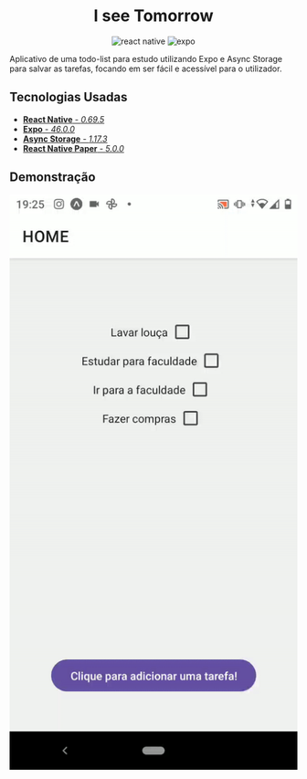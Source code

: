 <h1 align="center">
    I see Tomorrow
</h1>
<p align="center">
    <img src="https://img.shields.io/badge/react_native-%2320232a.svg?style=for-the-badge&logo=react&logoColor=%2361DAFB" alt="react native" />
    <img src="https://img.shields.io/badge/expo-1C1E24?style=for-the-badge&logo=expo&logoColor=#D04A37" alt="expo" />
</p>


Aplicativo de uma todo-list para estudo utilizando Expo e Async Storage para salvar as tarefas, focando em ser fácil e acessível para o utilizador.

## Tecnologias Usadas

- [**React Native** - _0.69.5_](https://reactnative.dev/)
- [**Expo** - _46.0.0_](https://expo.dev/)
- [**Async Storage** - _1.17.3_](https://react-native-async-storage.github.io/async-storage/docs/usage/)
- [**React Native Paper** - _5.0.0_](https://reactnativepaper.com/)


## Demonstração

<p align="center">
    <img src="https://github.com/XandeCoding/i-see-tomorrow/blob/main/demo.gif?raw=true" alt="demonstração" />
</p>
